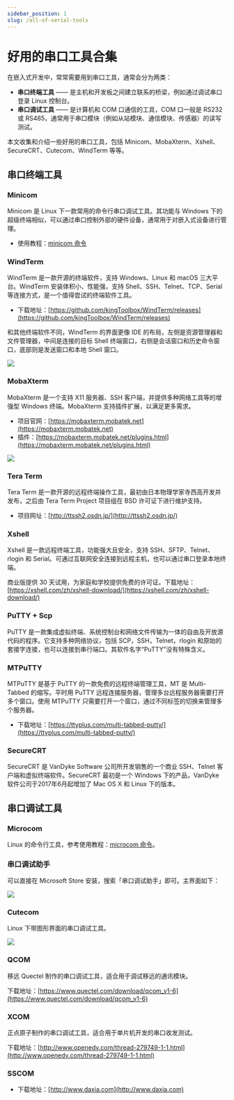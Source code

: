 ```yaml
---
sidebar_position: 1
slug: /all-of-serial-tools
---
```


# 好用的串口工具合集



在嵌入式开发中，常常需要用到串口工具，通常会分为两类：

- **串口终端工具** —— 是主机和开发板之间建立联系的桥梁，例如通过调试串口登录 Linux 控制台。
- **串口调试工具** —— 是计算机和 COM 口通信的工具，COM 口一般是 RS232 或 RS485，通常用于串口模块（例如从站模块、通信模块、传感器）的读写测试。

本文收集和介绍一些好用的串口工具，包括 Minicom、MobaXterm、Xshell、SecureCRT、Cutecom、WindTerm 等等。



## 串口终端工具

### Minicom

Minicom 是 Linux 下一款常用的命令行串口调试工具。其功能与 Windows 下的超级终端相似，可以通过串口控制外部的硬件设备，通常用于对嵌入式设备进行管理。

- 使用教程：[minicom 命令](/linux-command/minicom)



### WindTerm

WindTerm 是一款开源的终端软件，支持 Windows、Linux 和 macOS 三大平台。WindTerm 安装体积小、性能强，支持 Shell、SSH、Telnet、TCP、Serial 等连接方式，是一个值得尝试的终端软件工具。

- 下载地址：[https://github.com/kingToolbox/WindTerm/releases](https://github.com/kingToolbox/WindTerm/releases)

和其他终端软件不同，WindTerm 的界面更像 IDE 的布局，左侧是资源管理器和文件管理器，中间是连接的目标 Shell 终端窗口，右侧是会话窗口和历史命令窗口，底部则是发送窗口和本地 Shell 窗口。

![](https://static.getiot.tech/WindTerm.png#center)



### MobaXterm

MobaXterm 是一个支持 X11 服务器、SSH 客户端，并提供多种网络工具等的增强型 Windows 终端。MobaXterm 支持插件扩展，以满足更多需求。

- 项目官网：[https://mobaxterm.mobatek.net](https://mobaxterm.mobatek.net)
- 插件：[https://mobaxterm.mobatek.net/plugins.html](https://mobaxterm.mobatek.net/plugins.html)

![](./images/mobxterm-screenshot-20210916.png)



### Tera Term

Tera Term 是一款开源的远程终端操作工具，最初由日本物理学家寺西高开发并发布，之后由 Tera Term Project 项目组在 BSD 许可证下进行维护支持。

- 项目网址：[http://ttssh2.osdn.jp/](http://ttssh2.osdn.jp/)



### Xshell

Xshell 是一款远程终端工具，功能强大且安全，支持 SSH、SFTP、Telnet、rlogin 和 Serial。可通过互联网安全连接到远程主机，也可以通过串口登录本地终端。

商业版提供 30 天试用，为家庭和学校提供免费的许可证。下载地址：[https://xshell.com/zh/xshell-download/](https://xshell.com/zh/xshell-download/)



### PuTTY + Scp

PuTTY 是一款集成虚拟终端、系统控制台和网络文件传输为一体的自由及开放源代码的程序。它支持多种网络协议，包括 SCP，SSH，Telnet，rlogin 和原始的套接字连接，也可以连接到串行端口。其软件名字“PuTTY”没有特殊含义。



### MTPuTTY

MTPuTTY 是基于 PuTTY 的一款免费的远程终端管理工具，MT 是 Multi-Tabbed 的缩写。平时用 PuTTY 远程连接服务器，管理多台远程服务器需要打开多个窗口。使用 MTPuTTY 只需要打开一个窗口，通过不同标签的切换来管理多个服务器。

- 下载地址：[https://ttyplus.com/multi-tabbed-putty/](https://ttyplus.com/multi-tabbed-putty/)



### SecureCRT

SecureCRT 是 VanDyke Software 公司所开发销售的一个商业 SSH、Telnet 客户端和虚拟终端软件。SecureCRT 最初是一个 Windows 下的产品，VanDyke 软件公司于2017年6月起增加了 Mac OS X 和 Linux 下的版本。



## 串口调试工具

### Microcom

Linux 的命令行工具，参考使用教程：[microcom 命令](/linux-command/microcom)。



### 串口调试助手

可以直接在 Microsoft Store 安装，搜索「串口调试助手」即可。主界面如下：

![](https://static.getiot.tech/windows-serial-debug-assistant.png#center)



### Cutecom

Linux 下带图形界面的串口调试工具。

![](https://static.getiot.tech/Cutecom-v5.png#center)



### QCOM

移远 Quectel 制作的串口调试工具，适合用于调试移远的通讯模块。

下载地址：[https://www.quectel.com/download/qcom_v1-6](https://www.quectel.com/download/qcom_v1-6)



### XCOM

正点原子制作的串口调试工具，适合用于单片机开发的串口收发测试。

下载地址：[http://www.openedv.com/thread-279749-1-1.html](http://www.openedv.com/thread-279749-1-1.html)



### SSCOM

- 下载地址：[http://www.daxia.com](http://www.daxia.com)
